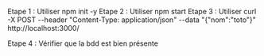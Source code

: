 Etape 1 : Utiliser npm init -y
Etape 2 : Utiliser npm start
Etape 3 : Utiliser curl -X POST --header "Content-Type: application/json" --data "{\"nom\":\"toto\"}" http://localhost:3000/

Etape 4 : Vérifier que la bdd est bien présente